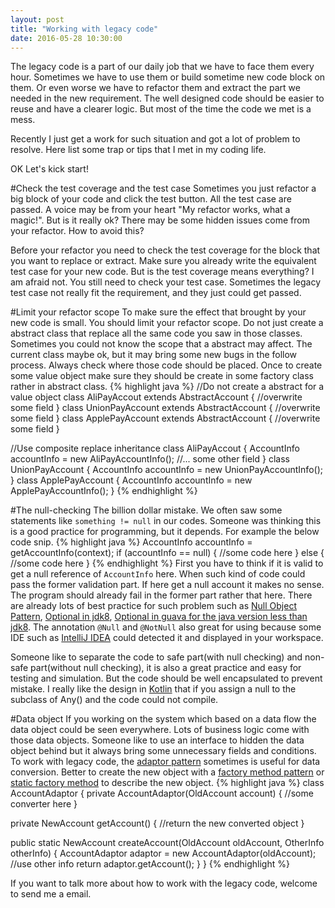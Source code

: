 ```yaml
---
layout: post
title: "Working with legacy code"
date: 2016-05-28 10:30:00
---
```


The legacy code is a part of our daily job that we have to face them every hour. Sometimes we have to use them or build sometime new code block on them. Or even worse we have to refactor them and extract the part we needed in the new requirement. The well designed code should be easier to reuse and have a clearer logic. But most of the time the code we met is a mess.

Recently I just get a work for such situation and got a lot of problem to resolve. Here list some trap or tips that I met in my coding life.  

OK Let's kick start!

#Check the test coverage and the test case
Sometimes you just refactor a big block of your code and click the test button. All the test case are passed. A voice may be from your heart "My refactor works, what a magic!". But is it really ok? There may be some hidden issues come from your refactor. How to avoid this?

Before your refactor you need to check the test coverage for the block that you want to replace or extract. Make sure you already write the equivalent test case for your new code. But is the test coverage means everything? I am afraid not. You still need to check your test case. Sometimes the legacy test case not really fit the requirement, and they just could get passed.

#Limit your refactor scope
To make sure the effect that brought by your new code is small. You should limit your refactor scope. Do not just create a abstract class that replace all the same code you saw in those classes. Sometimes you could not know the scope that a abstract may affect. The current class maybe ok, but it may bring some new bugs in the follow process. Always check where those code should be placed. Once to create some value object make sure they should be create in some factory class rather in abstract class.
{% highlight java %}
//Do not create a abstract for a value object
class AliPayAccout extends AbstractAccount {
  //overwrite some field
}
class UnionPayAccount extends AbstractAccount {
  //overwrite some field
}
class ApplePayAccount extends AbstractAccount {
  //overwrite some field
}

//Use composite replace inheritance
class AliPayAccout {
  AccountInfo accountInfo = new AliPayAccountInfo();
  //... some other field
}
class UnionPayAccount {
  AccountInfo accountInfo = new UnionPayAccountInfo();
}
class ApplePayAccount {
  AccountInfo accountInfo = new ApplePayAccountInfo();
}
{% endhighlight %}

#The null-checking
The billion dollar mistake. We often saw some statements like `something != null` in our codes. Someone was thinking this is a good practice for programming, but it depends. For example the below code snip.
{% highlight java %}
AccountInfo accountInfo = getAccountInfo(context);
if (accountInfo == null) {
  //some code here
} else {
  //some code here
}
{% endhighlight %}
First you have to think if it is valid to get a null reference of `AccountInfo` here. When such kind of code could pass the former validation part. If here get a null account it makes no sense. The program should already fail in the former part rather that here. There are already lots of best practice for such problem such as [Null Object Pattern](https://en.wikipedia.org/wiki/Null_Object_pattern), [Optional in jdk8](https://docs.oracle.com/javase/8/docs/api/java/util/Optional.html), [Optional in guava for the java version less than jdk8](https://google.github.io/guava/releases/19.0/api/docs/com/google/common/base/Optional.html). The annotation `@Null` and `@NotNull` also great for using because some IDE such as [IntelliJ IDEA](https://www.jetbrains.com/idea/) could detected it and displayed in your workspace.

Someone like to separate the code to safe part(with null checking) and non-safe part(without null checking), it is also a great practice and easy for testing and simulation. But the code should be well encapsulated to prevent mistake. I really like the design in [Kotlin](https://kotlinlang.org/) that if you assign a null to the subclass of Any() and the code could not compile.

#Data object
If you working on the system which based on a data flow the data object could be seen everywhere. Lots of business logic come with those data objects. Someone like to use an interface to hidden the data object behind but it always bring some unnecessary fields and conditions. To work with legacy code, the [adaptor pattern](https://en.wikipedia.org/wiki/Adapter_pattern) sometimes is useful for data conversion. Better to create the new object with a [factory method pattern](https://en.wikipedia.org/wiki/Factory_method_pattern) or [static factory method](http://stackoverflow.com/questions/929021/what-are-static-factory-methods) to describe the new object.
{% highlight java %}
class AccountAdaptor {
  private AccountAdaptor(OldAccount account) {
    //some converter here
  }

  private NewAccount getAccount() {
    //return the new converted object
  }

  public static NewAccount createAccount(OldAccount oldAccount, OtherInfo otherInfo) {
    AccountAdaptor adaptor = new AccountAdaptor(oldAccount);
    //use other info
    return adaptor.getAccount();
  }
}
{% endhighlight %}

If you want to talk more about how to work with the legacy code, welcome to send me a email. 
